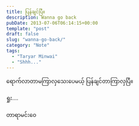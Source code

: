 ```yaml
---
title: ပြန်ချင်ပြီ။
description: Wanna go back
pubDate: 2013-07-06T06:14:15+00:00
template: "post"
draft: false
slug: "wanna-go-back/"
category: "Note"
tags:
  - "Taryar Minwai"
  - "Shhh..."
---
```


ရောက်လာတာမကြာလှသေးပေမယ့် ပြန်ချင်တာကြာလှပြီ။

ရှုး&#8230;.

တာရာမင်းဝေ
